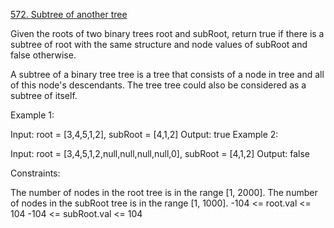 [572. Subtree of another tree](https://leetcode.com/problems/subtree-of-another-tree/description/)

Given the roots of two binary trees root and subRoot, return true if there is a subtree of root with the same structure
and node values of subRoot and false otherwise.

A subtree of a binary tree tree is a tree that consists of a node in tree and all of this node's descendants. The tree
tree could also be considered as a subtree of itself.

Example 1:

Input: root = [3,4,5,1,2], subRoot = [4,1,2]
Output: true
Example 2:

Input: root = [3,4,5,1,2,null,null,null,null,0], subRoot = [4,1,2]
Output: false

Constraints:

The number of nodes in the root tree is in the range [1, 2000].
The number of nodes in the subRoot tree is in the range [1, 1000].
-104 <= root.val <= 104
-104 <= subRoot.val <= 104